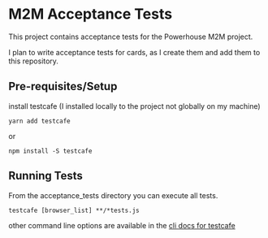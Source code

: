 # M2M Acceptance Tests

This project contains acceptance tests for the Powerhouse M2M project.  

I plan to write acceptance tests for cards, as I create them and add them to this repository. 

## Pre-requisites/Setup

install testcafe (I installed locally to the project not globally on my machine)

```
yarn add testcafe
```

or

```
npm install -S testcafe
```

## Running Tests

From the acceptance_tests directory you can execute all tests.

```
testcafe [browser_list] **/*tests.js
```

other command line options are available in the [cli docs for testcafe](https://devexpress.github.io/testcafe/documentation/using-testcafe/command-line-interface.html#-t-pattern---test-grep-pattern)
